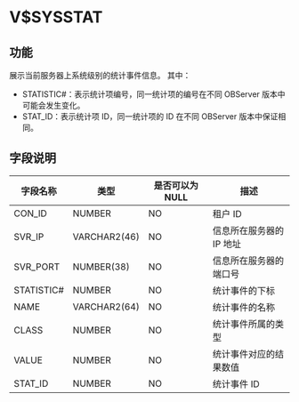 # V$SYSSTAT
## 功能

展示当前服务器上系统级别的统计事件信息。
其中：
* STATISTIC#：表示统计项编号，同一统计项的编号在不同 OBServer 版本中可能会发生变化。
* STAT_ID：表示统计项 ID，同一统计项的 ID 在不同 OBServer 版本中保证相同。
## 字段说明

| **字段名称** | **类型** | **是否可以为 NULL** | **描述** |
| --- | --- | --- | --- |
| CON_ID | NUMBER | NO | 租户 ID |
| SVR_IP | VARCHAR2(46) | NO | 信息所在服务器的 IP 地址 |
| SVR_PORT | NUMBER(38) | NO | 信息所在服务器的端口号 |
| STATISTIC# | NUMBER | NO | 统计事件的下标 |
| NAME | VARCHAR2(64) | NO | 统计事件的名称 |
| CLASS | NUMBER | NO | 统计事件所属的类型 |
| VALUE | NUMBER | NO | 统计事件对应的结果数值 |
| STAT_ID | NUMBER | NO | 统计事件 ID |